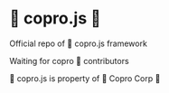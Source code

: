 :shit: copro.js :shit:
========

Official repo of :shit: copro.js framework

Waiting for copro :shit: contributors


:shit: copro.js is property of :shit: Copro Corp :shit:
